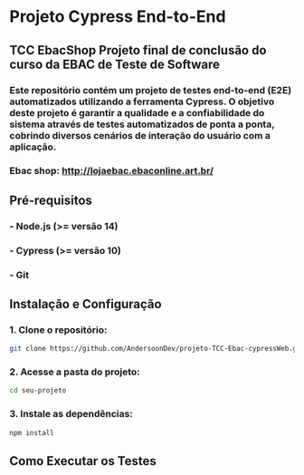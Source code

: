 # Projeto Cypress End-to-End

## TCC EbacShop Projeto final de conclusão do curso da EBAC de Teste de Software

### Este repositório contém um projeto de testes end-to-end (E2E) automatizados utilizando a ferramenta Cypress. O objetivo deste projeto é garantir a qualidade e a confiabilidade do sistema através de testes automatizados de ponta a ponta, cobrindo diversos cenários de interação do usuário com a aplicação.
### Ebac shop: http://lojaebac.ebaconline.art.br/

## Pré-requisitos
### - Node.js (>= versão 14)
### - Cypress (>= versão 10)
### - Git

## Instalação e Configuração

### 1. Clone o repositório:
```bash
git clone https://github.com/AndersoonDev/projeto-TCC-Ebac-cypressWeb.git
```
### 2. Acesse a pasta do projeto:
```bash
cd seu-projeto
```
### 3. Instale as dependências:
```bash
npm install
```
## Como Executar os Testes


